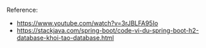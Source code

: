 Reference: 
- https://www.youtube.com/watch?v=3rJBLFA95Io
- https://stackjava.com/spring-boot/code-vi-du-spring-boot-h2-database-khoi-tao-database.html